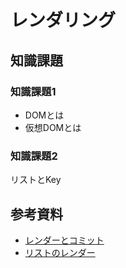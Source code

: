 # レンダリング

## 知識課題

### 知識課題1

- DOMとは
- 仮想DOMとは

### 知識課題2

リストとKey

## 参考資料

- [レンダーとコミット](https://ja.react.dev/learn/render-and-commit)
- [リストのレンダー](https://ja.react.dev/learn/rendering-lists)
